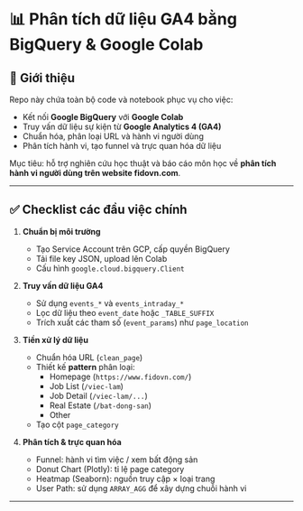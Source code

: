 # 📊 Phân tích dữ liệu GA4 bằng BigQuery & Google Colab

## 📌 Giới thiệu
Repo này chứa toàn bộ code và notebook phục vụ cho việc:
- Kết nối **Google BigQuery** với **Google Colab**  
- Truy vấn dữ liệu sự kiện từ **Google Analytics 4 (GA4)**  
- Chuẩn hóa, phân loại URL và hành vi người dùng  
- Phân tích hành vi, tạo funnel và trực quan hóa dữ liệu  

Mục tiêu: hỗ trợ nghiên cứu học thuật và báo cáo môn học về **phân tích hành vi người dùng trên website fidovn.com**.

---

## ✅ Checklist các đầu việc chính
1. **Chuẩn bị môi trường**  
   - Tạo Service Account trên GCP, cấp quyền BigQuery  
   - Tải file key JSON, upload lên Colab  
   - Cấu hình `google.cloud.bigquery.Client`  

2. **Truy vấn dữ liệu GA4**  
   - Sử dụng `events_*` và `events_intraday_*`  
   - Lọc dữ liệu theo `event_date` hoặc `_TABLE_SUFFIX`  
   - Trích xuất các tham số (`event_params`) như `page_location`  

3. **Tiền xử lý dữ liệu**  
   - Chuẩn hóa URL (`clean_page`)  
   - Thiết kế **pattern** phân loại:
     - Homepage (`https://www.fidovn.com/`)  
     - Job List (`/viec-lam`)  
     - Job Detail (`/viec-lam/...`)  
     - Real Estate (`/bat-dong-san`)  
     - Other  
   - Tạo cột `page_category`  

4. **Phân tích & trực quan hóa**  
   - Funnel: hành vi tìm việc / xem bất động sản  
   - Donut Chart (Plotly): tỉ lệ page category  
   - Heatmap (Seaborn): nguồn truy cập × loại trang  
   - User Path: sử dụng `ARRAY_AGG` để xây dựng chuỗi hành vi  

---
